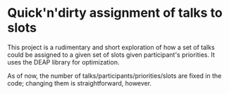 # Quick'n'dirty assignment of talks to slots


This project is a rudimentary and short exploration of how a set of talks could
be assigned to a given set of slots given participant's priorities. It uses the
DEAP library for optimization.


As of now, the number of talks/participants/priorities/slots are fixed in the
code; changing them is straightforward, however.
